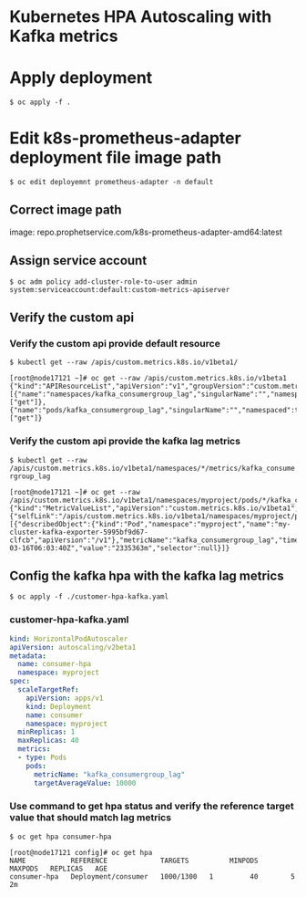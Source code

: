 
Kubernetes HPA Autoscaling with Kafka metrics
=============================================

# Apply deployment

``$ oc apply -f .``

# Edit k8s-prometheus-adapter deployment file image path

``$ oc edit deployemnt prometheus-adapter -n default``

 ## Correct image path
 image: repo.prophetservice.com/k8s-prometheus-adapter-amd64:latest

## Assign service account
``$ oc adm policy add-cluster-role-to-user admin system:serviceaccount:default:custom-metrics-apiserver`` 

## Verify the custom api
### Verify the custom api provide default resource 
``$ kubectl get --raw /apis/custom.metrics.k8s.io/v1beta1/``
```console
[root@node17121 ~]# oc get --raw /apis/custom.metrics.k8s.io/v1beta1
{"kind":"APIResourceList","apiVersion":"v1","groupVersion":"custom.metrics.k8s.io/v1beta1","resources":[{"name":"namespaces/kafka_consumergroup_lag","singularName":"","namespaced":false,"kind":"MetricValueList","verbs":["get"]},{"name":"pods/kafka_consumergroup_lag","singularName":"","namespaced":true,"kind":"MetricValueList","verbs":["get"]}
```

### Verify the custom api provide the kafka lag metrics
``$ kubectl get --raw /apis/custom.metrics.k8s.io/v1beta1/namespaces/*/metrics/kafka_consumergroup_lag``
```console
[root@node17121 ~]# oc get --raw /apis/custom.metrics.k8s.io/v1beta1/namespaces/myproject/pods/*/kafka_consumergroup_lag
{"kind":"MetricValueList","apiVersion":"custom.metrics.k8s.io/v1beta1","metadata":{"selfLink":"/apis/custom.metrics.k8s.io/v1beta1/namespaces/myproject/pods/%2A/kafka_consumergroup_lag"},"items":[{"describedObject":{"kind":"Pod","namespace":"myproject","name":"my-cluster-kafka-exporter-5995bf9d67-clfcb","apiVersion":"/v1"},"metricName":"kafka_consumergroup_lag","timestamp":"2020-03-16T06:03:40Z","value":"2335363m","selector":null}]}
```
## Config the kafka hpa with the kafka lag metrics
``$ oc apply -f ./customer-hpa-kafka.yaml ``

### customer-hpa-kafka.yaml
```yaml
kind: HorizontalPodAutoscaler
apiVersion: autoscaling/v2beta1
metadata:
  name: consumer-hpa
  namespace: myproject
spec:
  scaleTargetRef:
    apiVersion: apps/v1
    kind: Deployment
    name: consumer
    namespace: myproject
  minReplicas: 1
  maxReplicas: 40
  metrics:
  - type: Pods
    pods:
      metricName: "kafka_consumergroup_lag"
      targetAverageValue: 10000
 ```

### Use command to get hpa status and verify the reference target value that should match lag metrics
``$ oc get hpa consumer-hpa``
```console
[root@node17121 config]# oc get hpa
NAME           REFERENCE             TARGETS          MINPODS   MAXPODS   REPLICAS   AGE
consumer-hpa   Deployment/consumer   1000/1300   1         40        5          2m
```
